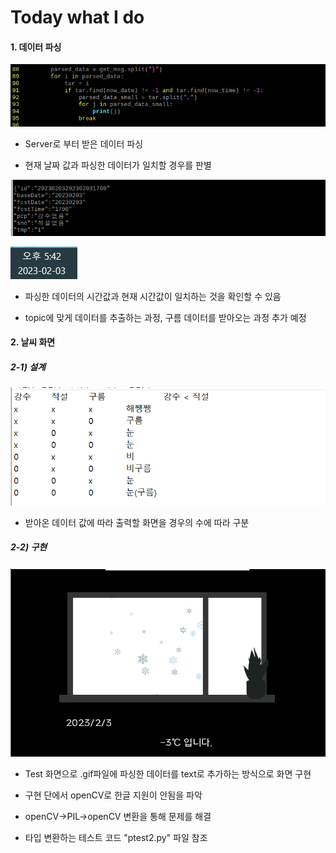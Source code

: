 # Today what I do

#### 1. 데이터 파싱

![image.png](./image.png)

- Server로 부터 받은 데이터 파싱

- 현재 날짜 값과 파싱한 데이터가 일치할 경우를 판별

![image-1.png](./image-1.png)

![image-2.png](./image-2.png)

- 파싱한 데이터의 시간값과 현재 시간값이 일치하는 것을 확인할 수 있음

- topic에 맞게 데이터를 추출하는 과정, 구름 데이터를 받아오는 과정 추가 예정

#### 2. 날씨 화면

##### 2-1) 설계

![image-3.png](./image-3.png)

- 받아온 데이터 값에 따라 출력할 화면을 경우의 수에 따라 구분

##### 2-2) 구현

![image-4.png](./image-4.png)

- Test 화면으로 .gif파일에 파싱한 데이터를 text로 추가하는 방식으로 화면 구현

- 구현 단에서 openCV로 한글 지원이 안됨을 파악

- openCV->PIL->openCV 변환을 통해 문제를 해결

- 타입 변환하는 테스트 코드 "ptest2.py" 파일 참조
